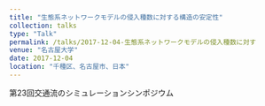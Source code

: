 ```yaml
---
title: "生態系ネットワークモデルの侵入種数に対する構造の安定性"
collection: talks
type: "Talk"
permalink: /talks/2017-12-04-生態系ネットワークモデルの侵入種数に対す
venue: "名古屋大学"
date: 2017-12-04
location: "千種区、名古屋市、日本"
---
```


第23回交通流のシミュレーションシンポジウム
